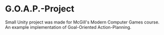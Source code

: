 # G.O.A.P.-Project
Small Unity project was made for McGill's Modern Computer Games course. An example implementation of Goal-Oriented Action-Planning.

